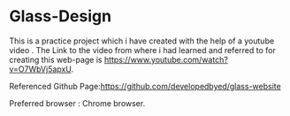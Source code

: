 # Glass-Design
This is a practice project which i have created with the help of a youtube video .
The Link to the video from where i had learned and referred to for creating this web-page is https://www.youtube.com/watch?v=O7WbVj5apxU.

Referenced Github Page:https://github.com/developedbyed/glass-website

Preferred browser : Chrome browser.

